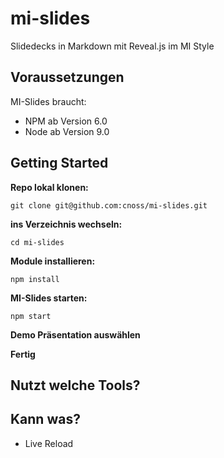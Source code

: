 # mi-slides
Slidedecks in Markdown mit Reveal.js im MI Style

## Voraussetzungen
MI-Slides braucht:
- NPM ab Version 6.0
- Node ab Version 9.0 

## Getting Started

**Repo lokal klonen:**

``` git clone git@github.com:cnoss/mi-slides.git ```

**ins Verzeichnis wechseln:**

``` cd mi-slides ```

**Module installieren:**

``` npm install ```

**MI-Slides starten:**

``` npm start ```

**Demo Präsentation auswählen**

**Fertig**


## Nutzt welche Tools?

## Kann was?
- Live Reload
